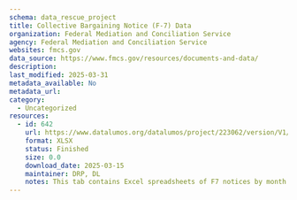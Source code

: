 ```yaml
---
schema: data_rescue_project 
title: Collective Bargaining Notice (F-7) Data
organization: Federal Mediation and Conciliation Service
agency: Federal Mediation and Conciliation Service
websites: fmcs.gov
data_source: https://www.fmcs.gov/resources/documents-and-data/
description: 
last_modified: 2025-03-31
metadata_available: No
metadata_url: 
category:
  - Uncategorized
resources:
  - id: 642
    url: https://www.datalumos.org/datalumos/project/223062/version/V1/view
    format: XLSX
    status: Finished
    size: 0.0
    download_date: 2025-03-15
    maintainer: DRP, DL
    notes: This tab contains Excel spreadsheets of F7 notices by month
---
```

